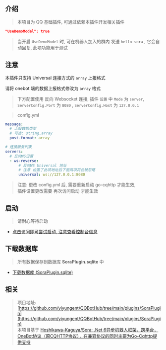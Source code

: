 


## 介绍

> 本项目为 QQ 基础插件, 可通过依赖本插件开发相关插件

```json
"UseDemoModel": true
```

> 当开启 `UseDemoModel` 时, 可在机器人加入的群内 发送 `hello sora` , 它会自动回复, 此项功能用于测试

## 注意

本插件只支持 Universal 连接方式的 `array` 上报格式

请将 onebot 端的数据上报格式修改为 `array` 格式

> 下方配置使用 反向 Websocket 连接, 插件 `设置` 中 `Mode` 为 `server`, `ServerConfig.Port` 为 `8080` , `ServerConfig.Host` 为 `127.0.0.1`

> config.yml

```yml
message:
  # 上报数据类型
  # 可选: string,array
  post-format: array

# 连接服务列表
servers:
  # 反向WS设置
  - ws-reverse:
      # 反向WS Universal 地址
      # 注意 设置了此项地址后下面两项将会被忽略
      universal: ws://127.0.0.1:8080
```

> 注意: 更改 config.yml 后, 需要重新启动 go-cqhttp 才能生效,   
> 插件设置更改需要 再次访问启动 才能生效 

## 启动

> 请耐心等待启动

- [点击访问即可尝试启动, 注意查看控制台信息](/Plugins/SoraPlugin/Start)



## 下载数据库

> 所有数据保存到数据库 **SoraPlugin.sqlite** 中

- [下载数据库 (SoraPlugin.sqlite)](/Plugins/SoraPlugin/Download)




## 相关

> 项目地址: [https://github.com/yiyungent/QQBotHub/tree/main/plugins/SoraPlugin](https://github.com/yiyungent/QQBotHub/tree/main/plugins/SoraPlugin)             
> 本项目基于 [Hoshikawa-Kaguya/Sora: .Net 6异步机器人框架，跨平台，OneBot协议（原CQHTTP协议），在兼容协议的同时主要为Go-Cqhttp提供支持](https://github.com/Hoshikawa-Kaguya/Sora)

<!-- Matomo Image Tracker-->
<img referrerpolicy="no-referrer-when-downgrade" src="https://matomo.moeci.com/matomo.php?idsite=2&amp;rec=1&amp;action_name=Plugins.SoraPlugin-v0.1.2.README" style="border:0" alt="" />
<!-- End Matomo -->

